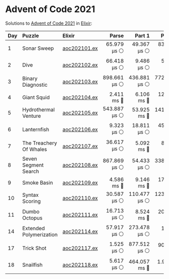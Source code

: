 # Advent of Code 2021

Solutions to [Advent of Code 2021](https://adventofcode.com/2021/) in [Elixir](https://elixir-lang.org/):

| Day  | Puzzle                  | Elixir                                                  |        Parse |       Part 1 |       Part 2 |
| :--- | :---------------------- | :------------------------------------------------------ | -----------: | -----------: | -----------: |
| 1    | Sonar Sweep             | [aoc202101.ex](01_sonar_sweep/aoc202101.ex)             |  65.979 µs ⚪️ |  49.367 µs ⚪️ |  83.906 µs ⚪️ |
| 2    | Dive                    | [aoc202102.ex](02_dive/aoc202102.ex)                    |  66.418 µs ⚪️ |   9.486 µs ⚪️ |   5.850 µs ⚪️ |
| 3    | Binary Diagnostic       | [aoc202103.ex](03_binary_diagnostic/aoc202103.ex)       | 898.661 µs ⚪️ | 436.881 µs ⚪️ | 772.135 µs ⚪️ |
| 4    | Giant Squid             | [aoc202104.ex](04_giant_squid/aoc202104.ex)             |   2.411 ms 🔵 |   6.106 ms 🔵 |  12.111 ms 🔵 |
| 5    | Hydrothermal Venture    | [aoc202105.ex](05_hydrothermal_venture/aoc202105.ex)    | 543.887 µs ⚪️ |  53.925 ms 🔵 | 141.063 ms 🔵 |
| 6    | Lanternfish             | [aoc202106.ex](06_lanternfish/aoc202106.ex)             |   9.323 µs ⚪️ |  18.811 µs ⚪️ |  45.961 µs ⚪️ |
| 7    | The Treachery Of Whales | [aoc202107.ex](07_the_treachery_of_whales/aoc202107.ex) |  36.617 µs ⚪️ |   5.092 ms 🔵 |   8.203 ms 🔵 |
| 8    | Seven Segment Search    | [aoc202108.ex](08_seven_segment_search/aoc202108.ex)    | 867.869 µs ⚪️ |  54.433 µs ⚪️ | 338.370 µs ⚪️ |
| 9    | Smoke Basin             | [aoc202109.ex](09_smoke_basin/aoc202109.ex)             |   4.586 ms 🔵 |   9.146 ms 🔵 |  17.931 ms 🔵 |
| 10   | Syntax Scoring          | [aoc202110.ex](10_syntax_scoring/aoc202110.ex)          |  30.587 µs ⚪️ | 110.477 µs ⚪️ | 123.227 µs ⚪️ |
| 11   | Dumbo Octopus           | [aoc202111.ex](11_dumbo_octopus/aoc202111.ex)           |  16.713 µs ⚪️ |   8.524 ms 🔵 |  20.068 ms 🔵 |
| 14   | Extended Polymerization | [aoc202114.ex](14_extended_polymerization/aoc202114.ex) |  57.917 µs ⚪️ | 273.478 µs ⚪️ |   1.347 ms 🔵 |
| 17   | Trick Shot              | [aoc202117.ex](17_trick_shot/aoc202117.ex)              |   1.525 µs ⚪️ | 877.512 µs ⚪️ |  90.083 ms 🔵 |
| 18   | Snailfish               | [aoc202118.ex](18_snailfish/aoc202118.ex)               |   5.617 µs ⚪️ | 464.057 ms 🔵 |    1.987 s 🔴 |
